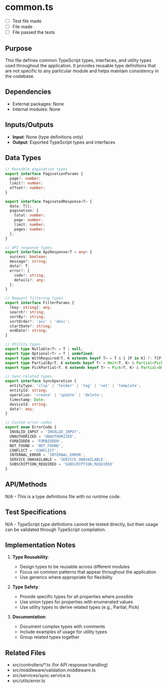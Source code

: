 # common.ts

- [ ] Test file made
- [ ] File made
- [ ] File passed the tests

## Purpose
This file defines common TypeScript types, interfaces, and utility types used throughout the application. It provides reusable type definitions that are not specific to any particular module and helps maintain consistency in the codebase.

## Dependencies
- External packages: None
- Internal modules: None

## Inputs/Outputs
- **Input**: None (type definitions only)
- **Output**: Exported TypeScript types and interfaces

## Data Types
```typescript
// Reusable pagination types
export interface PaginationParams {
  page?: number;
  limit?: number;
  offset?: number;
}

export interface PaginatedResponse<T> {
  data: T[];
  pagination: {
    total: number;
    page: number;
    limit: number;
    pages: number;
  };
}

// API response types
export interface ApiResponse<T = any> {
  success: boolean;
  message?: string;
  data?: T;
  error?: {
    code?: string;
    details?: any;
  };
}

// Request filtering types
export interface FilterParams {
  [key: string]: any;
  search?: string;
  sortBy?: string;
  sortOrder?: 'asc' | 'desc';
  startDate?: string;
  endDate?: string;
}

// Utility types
export type Nullable<T> = T | null;
export type Optional<T> = T | undefined;
export type WithRequired<T, K extends keyof T> = T & { [P in K]-?: T[P] };
export type PartialBy<T, K extends keyof T> = Omit<T, K> & Partial<Pick<T, K>>;
export type PickPartial<T, K extends keyof T> = Pick<T, K> & Partial<Omit<T, K>>;

// Sync-related types
export interface SyncOperation {
  entityType: 'clip' | 'folder' | 'tag' | 'set' | 'template';
  entityId: string;
  operation: 'create' | 'update' | 'delete';
  timestamp: Date;
  deviceId: string;
  data?: any;
}

// Custom error codes
export enum ErrorCode {
  INVALID_INPUT = 'INVALID_INPUT',
  UNAUTHORIZED = 'UNAUTHORIZED',
  FORBIDDEN = 'FORBIDDEN',
  NOT_FOUND = 'NOT_FOUND',
  CONFLICT = 'CONFLICT',
  INTERNAL_ERROR = 'INTERNAL_ERROR',
  SERVICE_UNAVAILABLE = 'SERVICE_UNAVAILABLE',
  SUBSCRIPTION_REQUIRED = 'SUBSCRIPTION_REQUIRED'
}
```

## API/Methods
N/A - This is a type definitions file with no runtime code.

## Test Specifications
N/A - TypeScript type definitions cannot be tested directly, but their usage can be validated through TypeScript compilation.

## Implementation Notes
1. **Type Reusability**:
   - Design types to be reusable across different modules
   - Focus on common patterns that appear throughout the application
   - Use generics where appropriate for flexibility

2. **Type Safety**:
   - Provide specific types for all properties where possible
   - Use union types for properties with enumerated values
   - Use utility types to derive related types (e.g., Partial, Pick)

3. **Documentation**:
   - Document complex types with comments
   - Include examples of usage for utility types
   - Group related types together

## Related Files
- src/controllers/*.ts (for API response handling)
- src/middleware/validation.middleware.ts
- src/services/sync.service.ts
- src/utils/error.ts
